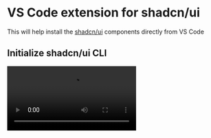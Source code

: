 # VS Code extension for shadcn/ui

This will help install the [shadcn/ui](https://ui.shadcn.com) components directly from VS Code


## Initialize shadcn/ui CLI

<video src="https://github.com/SuhelMakkad/vscode-shadcn-ui/assets/demo-videos/install-cli.mp4" />


## Install Components

<video src="https://github.com/SuhelMakkad/vscode-shadcn-ui/assets/demo-videos/add-component.mp4" />
